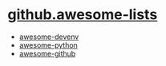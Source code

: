 # [github.awesome-lists](github.awesome-lists.md)


- [awesome-devenv](https://github.com/jondot/awesome-devenv)
- [awesome-python](https://github.com/vinta/awesome-python)
- [awesome-github](https://github.com/fffaraz/awesome-github)
